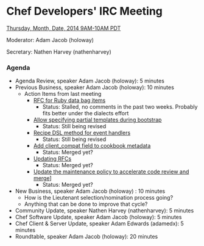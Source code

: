 # Chef Developers' IRC Meeting

[Thursday, Month, Date, 2014 9AM-10AM PDT](http://www.timeanddate.com/worldclock/fixedtime.html?msg=%23chef-hacking+developers%27+meeting&iso=20140821T12&p1=419&ah=1)

Moderator:  Adam Jacob (holoway)

Secretary:  Nathen Harvey (nathenharvey)

### Agenda
* Agenda Review, speaker Adam Jacob (holoway): 5 minutes
* Previous Business, speaker Adam Jacob (holoway): 10 minutes
  * Action Items from last meeting
    * [RFC for Ruby data bag items](https://github.com/opscode/chef-rfc/pull/79)      
      * Status: Stalled, no comments in the past two weeks. Probably fits better under the dialects effort
    * [Allow specifying partial templates during bootstrap](https://github.com/opscode/chef-rfc/pull/82)
      * Status: Still being revised
    * [Recipe DSL method for event handlers](https://github.com/opscode/chef-rfc/pull/83)
      * Status: Still being revised
    * [Add client_compat field to cookbook metadata](https://github.com/opscode/chef-rfc/pull/84)
      * Status: Merged yet?
    * [Updating RFCs](https://github.com/chef/chef-rfc/pull/85)
      * Status: Merged yet?
    * [Update the maintenance policy to accelerate code review and merge](https://github.com/chef/chef-rfc/pull/88)]
      * Status: Merged yet?
* New Business, speaker Adam Jacob (holoway) : 10 minutes
  * How is the Lieutenant selection/nomination process going?
  * Anything that can be done to improve that cycle?
* Community Update, speaker Nathen Harvey (nathenharvey): 5 minutes
* Chef Software Update, speaker Adam Jacob (holoway): 5 minutes
* Chef Client & Server Update, speaker Adam Edwards (adamedx): 5 minutes
* Roundtable, speaker Adam Jacob (holoway): 20 minutes
